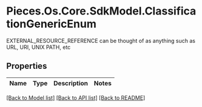 # Pieces.Os.Core.SdkModel.ClassificationGenericEnum
EXTERNAL_RESOURCE_REFERENCE can be thought of as anything such as URL, URI, UNIX PATH, etc

## Properties

Name | Type | Description | Notes
------------ | ------------- | ------------- | -------------

[[Back to Model list]](../README.md#documentation-for-models) [[Back to API list]](../README.md#documentation-for-api-endpoints) [[Back to README]](../README.md)

